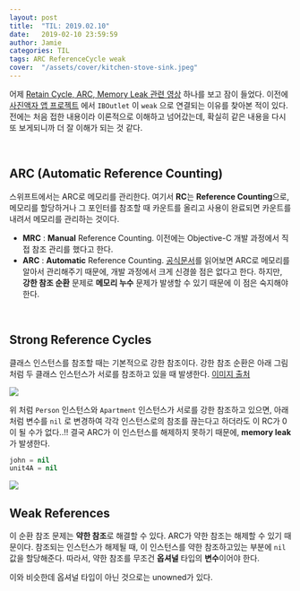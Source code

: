 ```yaml
---
layout: post
title:  "TIL: 2019.02.10"
date:   2019-02-10 23:59:59
author: Jamie
categories: TIL
tags: ARC ReferenceCycle weak
cover:  "/assets/cover/kitchen-stove-sink.jpeg"
---
```


어제 [Retain Cycle, ARC, Memory Leak 관련 영상](https://www.youtube.com/watch?v=VcoZJ88d-vM&feature=share) 하나를 보고 잠이 들었다. 이전에 [사진액자 앱 프로젝트](https://github.com/code-squad/swift-photoframe/pull/106) 에서 `IBOutlet` 이 `weak` 으로 연결되는 이유를 찾아본 적이 있다. 전에는 처음 접한 내용이라 이론적으로 이해하고 넘어갔는데, 확실히 같은 내용을 다시 또 보게되니까 더 잘 이해가 되는 것 같다.

<br>

## ARC (Automatic Reference Counting)

스위프트에서는 ARC로 메모리를 관리한다. 여기서 **RC**는 **Reference Counting**으로, 메모리를 할당하거나 그 포인터를 참조할 때 카운트를 올리고 사용이 완료되면 카운트를 내려서 메모리를 관리하는 것이다.

-  **MRC** : **Manual** Reference Counting. 이전에는 Objective-C 개발 과정에서 직접 참조 관리를 했다고 한다. 
- **ARC** : **Automatic** Reference Counting. [공식문서](https://docs.swift.org/swift-book/LanguageGuide/AutomaticReferenceCounting.html#//apple_ref/doc/uid/TP40014097-CH20-ID48)를 읽어보면 ARC로 메모리를 알아서 관리해주기 때문에, 개발 과정에서 크게 신경쓸 점은 없다고 한다. 하지만, **강한 참조 순환** 문제로 **메모리 누수** 문제가 발생할 수 있기 때문에 이 점은 숙지해야한다.

<br>

## Strong Reference Cycles

클래스 인스턴스를 참조할 때는 기본적으로 강한 참조이다. 강한 참조 순환은 아래 그림 처럼 두 클래스 인스턴스가 서로를 참조하고 있을 때 발생한다. [이미지 출처](https://docs.swift.org/swift-book/LanguageGuide/AutomaticReferenceCounting.html#//apple_ref/doc/uid/TP40014097-CH20-ID48)

<img src="https://popsmile.github.io/res/images/TIL/referenceCycle1.png">

위 처럼 `Person` 인스턴스와 `Apartment` 인스턴스가 서로를 강한 참조하고 있으면, 아래 처럼 변수를 `nil` 로 변경하여 각각 인스턴스로의 참조를 끊는다고 하더라도 이 RC가 0이 될 수가 없다..!! 결국 ARC가 이 인스턴스를 해제하지 못하기 때문에, **memory leak** 가 발생한다.

```swift
john = nil
unit4A = nil
```

<img src="https://popsmile.github.io/res/images/TIL/referenceCycle2.png">

<br>

## Weak References

이 순환 참조 문제는 **약한 참조**로 해결할 수 있다. ARC가 약한 참조는 해제할 수 있기 때문이다. 참조되는 인스턴스가 해제될 때, 이 인스턴스를 약한 참조하고있는 부분에 `nil` 값을 할당해준다. 따라서, 약한 참조를 무조건 **옵셔널** 타입의 **변수**이어야 한다. 

이와 비슷한데 옵셔널 타입이 아닌 것으로는 unowned가 있다.
